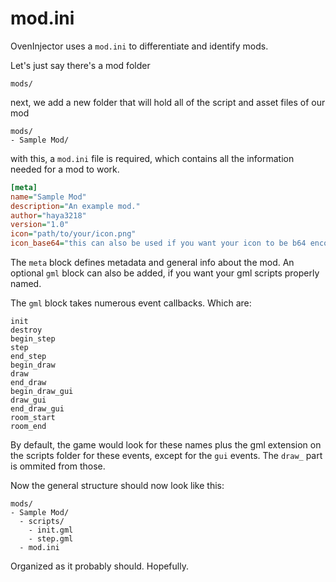 # mod.ini

OvenInjector uses a `mod.ini` to differentiate and identify mods.

Let's just say there's a mod folder

```ignore,nolang
mods/
```

next, we add a new folder that will hold all of the script and asset files of our mod

```ignore,nolang
mods/
- Sample Mod/
```

with this, a `mod.ini` file is required, which contains all the information needed for a mod to work.

```ini,filepath=mod.ini
[meta]
name="Sample Mod"
description="An example mod."
author="haya3218"
version="1.0"
icon="path/to/your/icon.png"
icon_base64="this can also be used if you want your icon to be b64 encoded instead, CST1229 TL mod loader style!"
```

The `meta` block defines metadata and general info about the mod. An optional `gml` block can also be added, if you want your gml scripts properly named.

The `gml` block takes numerous event callbacks. Which are:

```ignore,nolang
init
destroy
begin_step
step
end_step
begin_draw
draw
end_draw
begin_draw_gui
draw_gui
end_draw_gui
room_start
room_end
```

By default, the game would look for these names plus the gml extension on the scripts folder for these events, except for the `gui` events. The `draw_` part is ommited from those.

Now the general structure should now look like this:

```ignore,nolang
mods/
- Sample Mod/
  - scripts/
    - init.gml
    - step.gml
  - mod.ini
```

Organized as it probably should. Hopefully.
